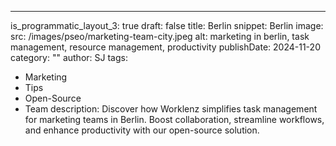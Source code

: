 ---
is_programmatic_layout_3: true
draft: false
title: Berlin
snippet: Berlin
image:
  src: /images/pseo/marketing-team-city.jpeg
  alt: marketing in berlin, task management, resource management, productivity
publishDate: 2024-11-20
category: ""
author: SJ
tags:
  - Marketing
  - Tips
  - Open-Source
  - Team
description: Discover how Worklenz simplifies task management for marketing teams in Berlin. Boost collaboration, streamline workflows, and enhance productivity with our open-source solution.